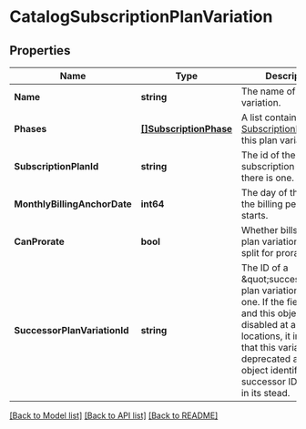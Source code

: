 # CatalogSubscriptionPlanVariation

## Properties
Name | Type | Description | Notes
------------ | ------------- | ------------- | -------------
**Name** | **string** | The name of the plan variation. | [default to null]
**Phases** | [**[]SubscriptionPhase**](SubscriptionPhase.md) | A list containing each [SubscriptionPhase](https://developer.squareup.com/reference/square_2024-01-18/objects/SubscriptionPhase) for this plan variation. | [default to null]
**SubscriptionPlanId** | **string** | The id of the subscription plan, if there is one. | [optional] [default to null]
**MonthlyBillingAnchorDate** | **int64** | The day of the month the billing period starts. | [optional] [default to null]
**CanProrate** | **bool** | Whether bills for this plan variation can be split for proration. | [optional] [default to null]
**SuccessorPlanVariationId** | **string** | The ID of a \&quot;successor\&quot; plan variation to this one. If the field is set, and this object is disabled at all locations, it indicates that this variation is deprecated and the object identified by the successor ID be used in its stead. | [optional] [default to null]

[[Back to Model list]](../README.md#documentation-for-models) [[Back to API list]](../README.md#documentation-for-api-endpoints) [[Back to README]](../README.md)

